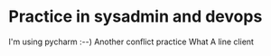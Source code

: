 # Practice in sysadmin and devops

I'm using pycharm :--)
Another conflict practice
What A line
client
